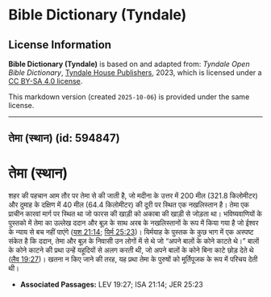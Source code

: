 # Bible Dictionary (Tyndale)

## License Information

**Bible Dictionary (Tyndale)** is based on and adapted from: _Tyndale Open Bible Dictionary_, [Tyndale House Publishers](https://tyndaleopenresources.com/), 2023, which is licensed under a [CC BY-SA 4.0 license](https://creativecommons.org/licenses/by-sa/4.0/legalcode.en).

This markdown version (created `2025-10-06`) is provided under the same license.



--------------------------------

## तेमा (स्थान) (id: 594847)

तेमा (स्थान)
============

शहर की पहचान आम तौर पर तेमा से की जाती है, जो मदीना के उत्तर में 200 मील (321\.8 किलोमीटर) और दुमाह के दक्षिण में 40 मील (64\.4 किलोमीटर) की दूरी पर स्थित एक नखलिस्तान है। तेमा एक प्राचीन कारवां मार्ग पर स्थित था जो फारस की खाड़ी को अकाबा की खाड़ी से जोड़ता था। भविष्यवाणियों के पुस्तको में तेमा का उल्लेख ददान और बूज़ के साथ अरब के नखलिस्तानों के रूप में किया गया है जो ईश्वर के न्याय से बच नहीं पाएंगे ([यश 21:14](https://ref.ly/Isa21:14); [यिर्म 25:23](https://ref.ly/Jer25:23))। यिर्मयाह के पुस्तक के कुछ भाग में एक अस्पष्ट संकेत है कि ददान, तेमा और बूज़ के निवासी उन लोगों में से थे जो “अपने बालों के कोने काटते थे।” बालों के कोने काटने की प्रथा उन्हें यहूदियों से अलग करती थी, जो अपने बालों के कोने बिना काटे छोड़ देते थे ([लैव 19:27](https://ref.ly/Lev19:27))। खतना न किए जाने की तरह, यह प्रथा तेमा के पुरुषों को मूर्तिपूजक के रूप में परिचय देती थी।

* **Associated Passages:** LEV 19:27; ISA 21:14; JER 25:23

